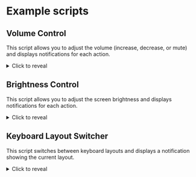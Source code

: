 # Example scripts

## Volume Control

This script allows you to adjust the volume (increase, decrease, or mute) and displays notifications for each action.

<details style="cursor: pointer">
  <summary>Click to reveal</summary>

### Requirements:

- **pamixer**: To control the audio volume.

### Script:

```bash
#!/bin/bash

VOL_UP=$ICONS/volup.svg
VOL_DOWN=$ICONS/voldown.svg
VOL_MUTE=$ICONS/volmute.svg

APP_NAME=volume
ID=9999

case $1 in
  up)
    pamixer -i 5 -u
    noti send -a $APP_NAME -u "low" -i $VOL_UP -r $ID "Volume: $(pamixer --get-volume)%"
    ;;
  down)
    pamixer -d 5 -u
    noti send -a $APP_NAME -u "low" -i $VOL_DOWN -r $ID "Volume: $(pamixer --get-volume)%"
    ;;
  mute)
    pamixer -t
    if $(pamixer --get-mute); then
      noti send -a $APP_NAME -u "critical" -i $VOL_MUTE -r $ID "Volume muted"
    else
      noti send -a $APP_NAME -u "critical" -i $VOL_UP -r $ID "Volume unmuted"
    fi
    ;;
esac
```

> **Note**:
> Replace the `$ICONS/volup.svg`, `$ICONS/voldown.svg`, and `$ICONS/volmute.svg` with the paths to your own icons for volume up, down, and mute.

### Usage

```bash
./volume.sh up     # Increase volume
./volume.sh down   # Decrease volume
./volume.sh mute   # Toggle mute
```

Bind these commands to keyboard shortcuts for easier access.

</details>

## Brightness Control

This script allows you to adjust the screen brightness and displays notifications for each action.

<details style="cursor: pointer">
  <summary>Click to reveal</summary>

### Requirements:

- **brightnessctl**: To control the screen brightness.

### Script:

```bash
#!/bin/bash

ID=9998

case $1 in
up)
	brightnessctl s +10%
	brightness=$(brightnessctl g)
	percentage=$(echo "scale=0; $brightness * 100 / 1515" | bc -l)

	rounded_percentage=$(echo "($percentage + 5) / 10 * 10" | bc)

	noti send -a "brightness" -u low -i $ICONS/brightness.svg -r $ID "Brightness: $rounded_percentage%"
	;;
down)
	brightnessctl s 10%-
	brightness=$(brightnessctl g)
	percentage=$(echo "scale=0; $brightness * 100 / 1515" | bc -l)

	rounded_percentage=$(echo "($percentage + 5) / 10 * 10" | bc)

	noti send -a "brightness" -u low -i $ICONS/brightness.svg -r $ID "Brightness: $rounded_percentage%"
	;;
esac
```

> **Note**:  
> Replace `$ICONS/brightness.svg` with the path to your own brightness icon.

### Usage

```bash
./brightness.sh up   # Increase brightness
./brightness.sh down # Decrease brightness
```

Bind these commands to keyboard shortcuts for quicker access.

</details>

## Keyboard Layout Switcher

This script switches between keyboard layouts and displays a notification showing the current layout.

<details style="cursor: pointer">
  <summary>Click to reveal</summary>

### Requirements:

- **hyprctl**: To manage devices and switch keyboard layouts.
- **kb-switcher**(optional): See [hyprland_kb_switcher](https://github.com/JarKz/hyprland_kb_switcher/)

### Script:

```bash
#!/bin/sh

ID=9997
keyboard="your-keyboard-name"

# NOTE: kb is https://github.com/JarKz/hyprland_kb_switcher/
# but you can just use `hyprctl switchxkblayout $keyboard next`
kb switch

value=$(hyprctl devices | grep -i $keyboard -A 2 | tail -n1 | cut -f3,4 -d' ')

noti send -a "kb" -u low -i $ICONS/kb.svg -r $ID "$value"
```

> **Note**:  
> Replace `keyboard` with your actual keyboard device name and `$ICONS/kb.svg` with the path to your keyboard icon.

</details>
